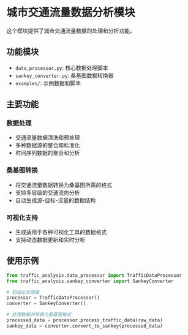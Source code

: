 # 城市交通流量数据分析模块

这个模块提供了城市交通流量数据的处理和分析功能。

## 功能模块

- `data_processor.py`: 核心数据处理脚本
- `sankey_converter.py`: 桑基图数据转换器
- `examples/`: 示例数据和脚本

## 主要功能

### 数据处理
- 交通流量数据清洗和预处理
- 多种数据源的整合和标准化
- 时间序列数据的聚合和分析

### 桑基图转换
- 将交通流量数据转换为桑基图所需的格式
- 支持多层级的交通流向分析
- 自动生成源-目标-流量的数据结构

### 可视化支持
- 生成适用于各种可视化工具的数据格式
- 支持动态数据更新和实时分析

## 使用示例

```python
from traffic_analysis.data_processor import TrafficDataProcessor
from traffic_analysis.sankey_converter import SankeyConverter

# 初始化处理器
processor = TrafficDataProcessor()
converter = SankeyConverter()

# 处理数据并转换为桑基图格式
processed_data = processor.process_traffic_data(raw_data)
sankey_data = converter.convert_to_sankey(processed_data)
```